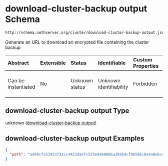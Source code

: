 # download-cluster-backup output Schema

```txt
http://schema.nethserver.org/cluster/download-cluster-backup-output.json
```

Generate an URL to download an encrypted file containing the cluster backup

| Abstract            | Extensible | Status         | Identifiable            | Custom Properties | Additional Properties | Access Restrictions | Defined In                                                                                                |
| :------------------ | :--------- | :------------- | :---------------------- | :---------------- | :-------------------- | :------------------ | :-------------------------------------------------------------------------------------------------------- |
| Can be instantiated | No         | Unknown status | Unknown identifiability | Forbidden         | Allowed               | none                | [download-cluster-backup-output.json](cluster/download-cluster-backup-output.json "open original schema") |

## download-cluster-backup output Type

unknown ([download-cluster-backup output](download-cluster-backup-output.md))

## download-cluster-backup output Examples

```json
{
  "path": "ad40cfe5342d731cc4423daefc535e9489666a39264cf8659bc8a4a0e6c4f32e/dump.json.gz.gpg"
}
```
